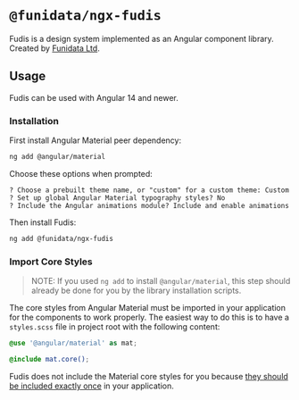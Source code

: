 # `@funidata/ngx-fudis`

Fudis is a design system implemented as an Angular component library. Created by [Funidata Ltd](https://funidata.fi/).

## Usage

Fudis can be used with Angular 14 and newer.

### Installation

First install Angular Material peer dependency:

```bash
ng add @angular/material
```

Choose these options when prompted:

```
? Choose a prebuilt theme name, or "custom" for a custom theme: Custom
? Set up global Angular Material typography styles? No
? Include the Angular animations module? Include and enable animations
```

Then install Fudis:

```bash
ng add @funidata/ngx-fudis
```

### Import Core Styles

> NOTE: If you used `ng add` to install `@angular/material`, this step should already be done for you by the library installation scripts.

The core styles from Angular Material must be imported in your application for the components to work properly. The easiest way to do this is to have a `styles.scss` file in project root with the following content:

```scss
@use '@angular/material' as mat;

@include mat.core();
```

Fudis does not include the Material core styles for you because [they should be included exactly once](https://material.angular.io/guide/theming#the-core-mixin) in your application.
